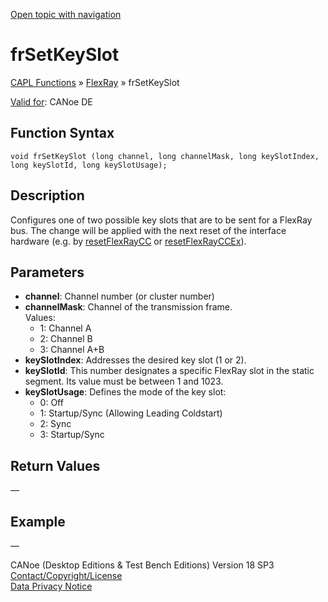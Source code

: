 [Open topic with navigation](../../../../../CANoeDEFamily.htm#Topics/CAPLFunctions/FlexRay/Functions/CAPLfunctionFrSetKeySlot.md)

# frSetKeySlot

[CAPL Functions](../../CAPLfunctions.md) » [FlexRay](../CAPLfunctionsFlexrayOverview.md) » frSetKeySlot

[Valid for](../../../Shared/FeatureAvailability.md): CANoe DE

## Function Syntax

```plaintext
void frSetKeySlot (long channel, long channelMask, long keySlotIndex, long keySlotId, long keySlotUsage);
```

## Description

Configures one of two possible key slots that are to be sent for a FlexRay bus. The change will be applied with the next reset of the interface hardware (e.g. by [resetFlexRayCC](CAPLfunctionResetFlexrayCC.md) or [resetFlexRayCCEx](CAPLfunctionResetFlexrayCCEX.md)).

## Parameters

- **channel**: Channel number (or cluster number)
- **channelMask**: Channel of the transmission frame.  
  Values:  
  - 1: Channel A
  - 2: Channel B
  - 3: Channel A+B
- **keySlotIndex**: Addresses the desired key slot (1 or 2).
- **keySlotId**: This number designates a specific FlexRay slot in the static segment. Its value must be between 1 and 1023.
- **keySlotUsage**: Defines the mode of the key slot:
  - 0: Off
  - 1: Startup/Sync (Allowing Leading Coldstart)
  - 2: Sync
  - 3: Startup/Sync

## Return Values

—

## Example

—

CANoe (Desktop Editions & Test Bench Editions) Version 18 SP3  
[Contact/Copyright/License](../../../Shared/ContactCopyrightLicense.md)  
[Data Privacy Notice](https://www.vector.com/int/en/company/get-info/privacy-policy/)
